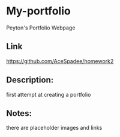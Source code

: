 # My-portfolio
Peyton's Portfolio Webpage

## Link
https://github.com/AceSpadee/homework2

## Description:
first attempt at creating a portfolio

## Notes:
there are placeholder images and links